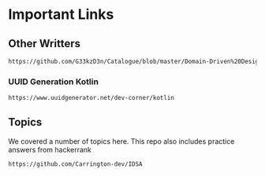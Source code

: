 # Important Links

## Other Writters
```bash
https://github.com/G33kzD3n/Catalogue/blob/master/Domain-Driven%20Design_%20Tackling%20-%20Eric%20Evans_14.pdf
```
### UUID Generation Kotlin
```bash
https://www.uuidgenerator.net/dev-corner/kotlin
```

## Topics
We covered a number of topics here.
This repo also includes practice answers from hackerrank

```bash
https://github.com/Carrington-dev/IDSA
```
